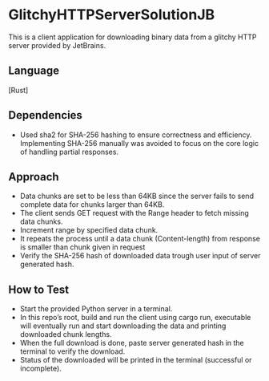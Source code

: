 # GlitchyHTTPServerSolutionJB

This is a client application for downloading binary data from a glitchy HTTP server provided by JetBrains.

## Language

[Rust]

## Dependencies

- Used sha2 for SHA-256 hashing to ensure correctness and efficiency. Implementing SHA-256 manually was avoided to focus on the core logic of handling partial responses.

## Approach

- Data chunks are set to be less than 64KB since the server fails to send complete data for chunks larger than 64KB.
- The client sends GET request with the Range header to fetch missing data chunks.
- Increment range by specified data chunk.
- It repeats the process until a data chunk (Content-length) from response is smaller than chunk given in request
- Verify the SHA-256 hash of downloaded data trough user input of server generated hash.

## How to Test

- Start the provided Python server in a terminal.
- In this repo’s root, build and run the client using cargo run, executable will eventually run and start downloading the data and printing downloaded chunk lengths.
- When the full download is done, paste server generated hash in the terminal to verify the download.
- Status of the downloaded will be printed in the terminal (successful or incomplete).